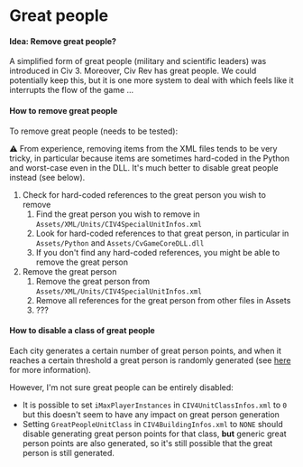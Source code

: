 # Great people

#### Idea: Remove great people?

A simplified form of great people (military and scientific leaders) was introduced in Civ 3. Moreover, Civ Rev has great people. We could potentially keep this, but it is one more system to deal with which feels like it interrupts the flow of the game ...

#### How to remove great people

To remove great people (needs to be tested):

⚠️ From experience, removing items from the XML files tends to be very tricky, in particular because items are sometimes hard-coded in the Python and worst-case even in the DLL. It's much better to disable great people instead (see below).

1. Check for hard-coded references to the great person you wish to remove
   1. Find the great person you wish to remove in `Assets/XML/Units/CIV4SpecialUnitInfos.xml`
   1. Look for hard-coded references to that great person, in particular in `Assets/Python` and `Assets/CvGameCoreDLL.dll`
   1. If you don't find any hard-coded references, you might be able to remove the great person
1. Remove the great person
   1. Remove the great person from `Assets/XML/Units/CIV4SpecialUnitInfos.xml`
   1. Remove all references for the great person from other files in Assets
   1. ???

#### How to disable a class of great people

Each city generates a certain number of great person points, and when it reaches a certain threshold a great person is randomly generated (see [here](<https://civilization.fandom.com/wiki/Great_Person_(Civ4)#Great_People_Points>) for more information).

However, I'm not sure great people can be entirely disabled:

- It is possible to set `iMaxPlayerInstances` in `CIV4UnitClassInfos.xml` to `0` but this doesn't seem to have any impact on great person generation
- Setting `GreatPeopleUnitClass` in `CIV4BuildingInfos.xml` to `NONE` should disable generating great person points for that class, **but** generic great person points are also generated, so it's still possible that the great person is still generated.
